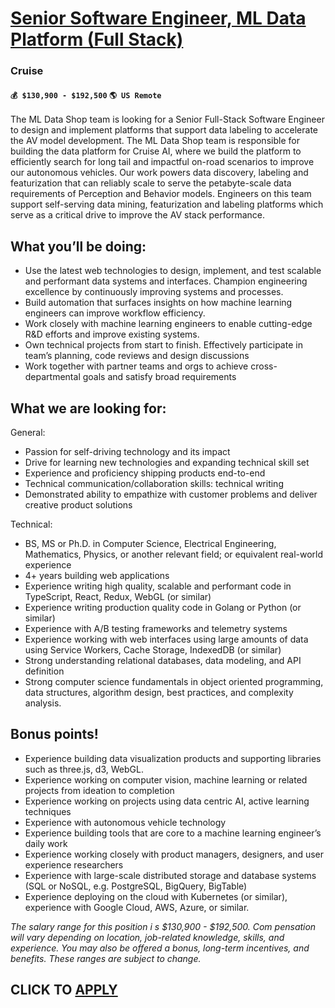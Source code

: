 # [Senior Software Engineer, ML Data Platform (Full Stack)](https://www.remotewlb.com/apply/senior-software-engineer-ml-data-platform-full-stack)  
### Cruise  
#### `💰 $130,900 - $192,500` `🌎 US Remote`  

The ML Data Shop team is looking for a Senior Full-Stack Software Engineer to design and implement platforms that support data labeling to accelerate the AV model development. The ML Data Shop team is responsible for building the data platform for Cruise AI, where we build the platform to efficiently search for long tail and impactful on-road scenarios to improve our autonomous vehicles. Our work powers data discovery, labeling and featurization that can reliably scale to serve the petabyte-scale data requirements of Perception and Behavior models. Engineers on this team support self-serving data mining, featurization and labeling platforms which serve as a critical drive to improve the AV stack performance.

## What you’ll be doing:

  * Use the latest web technologies to design, implement, and test scalable and performant data systems and interfaces. Champion engineering excellence by continuously improving systems and processes.
  * Build automation that surfaces insights on how machine learning engineers can improve workflow efficiency. 
  * Work closely with machine learning engineers to enable cutting-edge R&D efforts and improve existing systems.
  * Own technical projects from start to finish. Effectively participate in team’s planning, code reviews and design discussions
  * Work together with partner teams and orgs to achieve cross-departmental goals and satisfy broad requirements

  
  

## What we are looking for:

General:

  * Passion for self-driving technology and its impact
  * Drive for learning new technologies and expanding technical skill set
  * Experience and proficiency shipping products end-to-end
  * Technical communication/collaboration skills: technical writing
  * Demonstrated ability to empathize with customer problems and deliver creative product solutions

Technical:

  * BS, MS or Ph.D. in Computer Science, Electrical Engineering, Mathematics, Physics, or another relevant field; or equivalent real-world experience
  * 4+ years building web applications
  * Experience writing high quality, scalable and performant code in TypeScript, React, Redux, WebGL (or similar)
  * Experience writing production quality code in Golang or Python (or similar)
  * Experience with A/B testing frameworks and telemetry systems
  * Experience working with web interfaces using large amounts of data using Service Workers, Cache Storage, IndexedDB (or similar)
  * Strong understanding relational databases, data modeling, and API definition
  * Strong computer science fundamentals in object oriented programming, data structures, algorithm design, best practices, and complexity analysis.

  

## Bonus points!

  * Experience building data visualization products and supporting libraries such as three.js, d3, WebGL.
  * Experience working on computer vision, machine learning or related projects from ideation to completion
  * Experience working on projects using data centric AI, active learning techniques
  * Experience with autonomous vehicle technology
  * Experience building tools that are core to a machine learning engineer’s daily work
  * Experience working closely with product managers, designers, and user experience researchers
  * Experience with large-scale distributed storage and database systems (SQL or NoSQL, e.g. PostgreSQL, BigQuery, BigTable)
  * Experience deploying on the cloud with Kubernetes (or similar), experience with Google Cloud, AWS, Azure, or similar.

_The salary range for this position i_ _s $130,900 - $192,500. Com_ _pensation will vary depending on location, job-related knowledge, skills, and experience. You may also be offered a bonus, long-term incentives, and benefits. These ranges are subject to change._

  
## CLICK TO [APPLY](https://www.remotewlb.com/apply/senior-software-engineer-ml-data-platform-full-stack)

